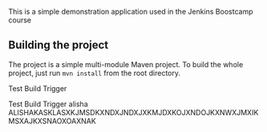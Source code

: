 This is a simple demonstration application used in the Jenkins Boostcamp course

## Building the project

The project is a simple multi-module Maven project. To build the whole project, just run `mvn install` from the root directory.

Test Build Trigger

Test Build Trigger
alisha
ALISHAKASKLASXKJMSDKXNDXJNDXJXKMJDXKOJXNDOJKXNWXJMXIKMSXAJKXSNAOXOAXNAK
